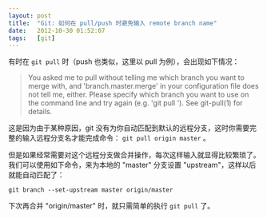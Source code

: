 ```yaml
---
layout: post
title:  "Git: 如何在 pull/push 时避免输入 remote branch name"
date:   2012-10-30 01:52:07
tags:   [git]
---
```



有时在 `git pull` 时（push 也类似，这里以 pull 为例），会出现如下情况：

> You asked me to pull without telling me which branch you
want to merge with, and 'branch.master.merge' in
your configuration file does not tell me, either. Please
specify which branch you want to use on the command line and
try again (e.g. 'git pull <repository> <refspec>').
See git-pull(1) for details.

这是因为由于某种原因，git 没有为你自动匹配到默认的远程分支，这时你需要完整的输入远程分支名才能完成命令： `git pull origin master` 。

但是如果经常需要对这个远程分支做合并操作，每次这样输入就显得比较繁琐了。我们可以使用如下命令，来为本地的 "master" 分支设置 "upstream"，这样以后就能自动匹配了：

    git branch --set-upstream master origin/master

下次再合并 "origin/master" 时，就只需简单的执行 `git pull` 了。
